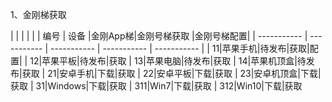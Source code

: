 1、金刚梯获取


| | | | |
| 编号 | 设备 |金刚App梯|金刚号梯获取 |金刚号梯配置|
| ----------- | ----------- |  ----------- | ----------- | ----------- |
| 11|苹果手机|待发布|获取|配置|
| 12|苹果平板|待发布|获取
| 13|苹果电脑|待发布|获取
| 14|苹果机顶盒|待发布|获取
| 21|安卓手机|下载|获取
| 22|安卓平板|下载|获取
| 23|安卓机顶盒|下载|获取
| 31|Windows|下载|获取
| 311|Win7|下载|获取
| 312|Win10|下载|获取
